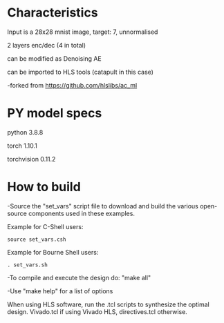 # Characteristics
Input is a 28x28 mnist image, target: 7, unnormalised

2 layers enc/dec (4 in total)

can be modified as Denoising AE

can be imported to HLS tools (catapult in this case)

-forked from https://github.com/hlslibs/ac_ml

# PY model specs
python 3.8.8

torch 1.10.1

torchvision 0.11.2



# How to build
-Source the "set_vars" script file to download and build the various open-source components used in these examples.

  Example for C-Shell users:
  
    source set_vars.csh
    
  Example for Bourne Shell users:
  
    . set_vars.sh
    
   

-To compile and execute the design do: "make all"


-Use "make help" for a list of options

When using HLS software, run the .tcl scripts to synthesize the optimal design. 
Vivado.tcl if using Vivado HLS, directives.tcl otherwise.
